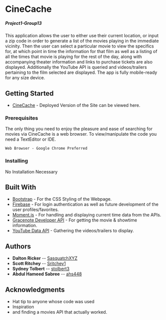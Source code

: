 # CineCache
##### Project1-Group13

This application allows the user to either use their current location, or input a zip code in order to generate a list of the movies playing in the immediate vicinity.  Then the user can select a particular movie to view the specifics for, at which point in time the information for that film as well as a listing of all the times that movie is playing for the rest of the day, along with accompanying theater information and links to purchase tickets are also displayed.  Additionally the YouTube API is queried and videos/trailers pertaining to the film selected are displayed.  The app is fully mobile-ready for any size device.

## Getting Started

* [CineCache](https://stolbert3.github.io/Project1-Group13/) - Deployed Version of the Site can be viewed here. 

### Prerequisites

The only thing you need to enjoy the pleasure and ease of searching for movies via CineCache is a web browser.  To view/manipulate the code you need a TextEditor or IDE.

```
Web Browser - Google Chrome Preferred
```

### Installing

No Installation Necessary

## Built With

* [Bootstrap](http://getbootstrap.com/) - For the CSS Styling of the Webpage.
* [Firebase](https://firebase.google.com/) - For login authentication as well as future development of the user profiles/favorites.
* [Moment.js](https://momentjs.com/) - For handling and displaying current time data from the APIs.
* [Gracenote Developer API](http://developer.tmsapi.com/docs/data_v1_1/Movies/) - For getting the movie & showtime information.
* [YouTube Data API](https://developers.google.com/youtube/v3/) - Gathering the videos/trailers to display.

## Authors

* **Dalton Ricker** -- [SasquatchXYZ](https://github.com/SasquatchXYZ)
* **Scott Ritchey** -- [Sritchey1](https://github.com/Sritchey1)
* **Sydney Tolbert** -- [stolbert3](https://github.com/stolbert3)
* **Abdul Hameed Sabree** -- [ahs448](https://github.com/ahs4448)

## Acknowledgments

* Hat tip to anyone whose code was used
* Inspiration
* and finding a movies API that actually worked.

